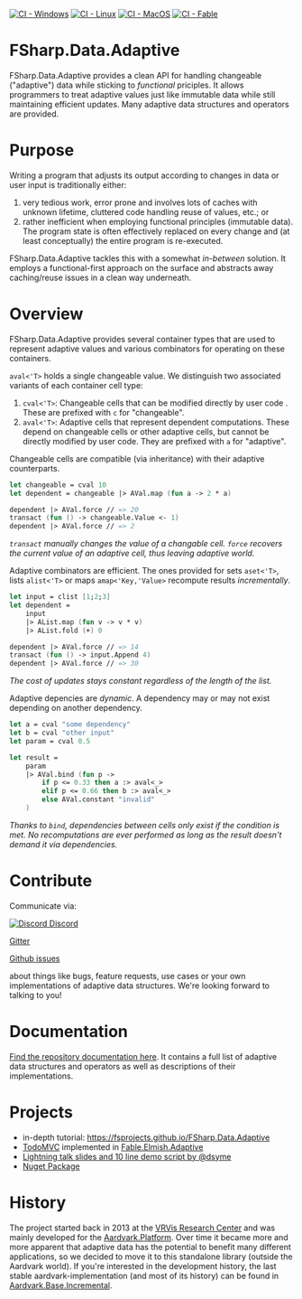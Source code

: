 
[![CI - Windows](https://github.com/fsprojects/FSharp.Data.Adaptive/workflows/CI%20-%20Windows/badge.svg?branch=master)](https://github.com/fsprojects/FSharp.Data.Adaptive/actions?query=workflow%3A%22CI+-+Windows%22)
[![CI - Linux](https://github.com/fsprojects/FSharp.Data.Adaptive/workflows/CI%20-%20Linux/badge.svg?branch=master)](https://github.com/fsprojects/FSharp.Data.Adaptive/actions?query=workflow%3A%22CI+-+Linux%22)
[![CI - MacOS](https://github.com/fsprojects/FSharp.Data.Adaptive/workflows/CI%20-%20MacOS/badge.svg?branch=master)](https://github.com/fsprojects/FSharp.Data.Adaptive/actions?query=workflow%3A%22CI+-+MacOS%22)
[![CI - Fable](https://github.com/fsprojects/FSharp.Data.Adaptive/workflows/CI%20-%20Fable/badge.svg?branch=master)](https://github.com/fsprojects/FSharp.Data.Adaptive/actions?query=workflow%3A%22CI+-+Fable%22)
# FSharp.Data.Adaptive

FSharp.Data.Adaptive provides a clean API for handling changeable ("adaptive") data while sticking to *functional* priciples. It allows programmers to treat adaptive values just like immutable data while still maintaining efficient updates. Many adaptive data structures and operators are provided.

# Purpose

Writing a program that adjusts its output according to changes in data or user input is traditionally either:
1. very tedious work, error prone and involves lots of caches with unknown lifetime, cluttered code handling reuse of values, etc.; or
2. rather inefficient when employing functional principles (immutable data). The program state is often effectively replaced on every change and (at least conceptually) the entire program is re-executed.

FSharp.Data.Adaptive tackles this with a somewhat *in-between* solution. It employs a functional-first approach on the surface and abstracts away caching/reuse issues in a clean way underneath.

# Overview

FSharp.Data.Adaptive provides several container types that are used to represent adaptive values and various combinators for operating on these containers. 

`aval<'T>` holds a single changeable value. We distinguish two associated variants of each container cell type:
1. `cval<'T>`: Changeable cells that can be modified directly by user code . These are prefixed with `c` for "changeable".
2. `aval<'T>`: Adaptive cells that represent dependent computations. These depend on changeable cells or other adaptive cells, but cannot be directly modified by user code. They are prefixed with `a` for "adaptive".

Changeable cells are compatible (via inheritance) with their adaptive counterparts.

```fsharp
let changeable = cval 10
let dependent = changeable |> AVal.map (fun a -> 2 * a)

dependent |> AVal.force // => 20
transact (fun () -> changeable.Value <- 1)
dependent |> AVal.force // => 2
```
*`transact` manually changes the value of a changable cell. `force` recovers the current value of an adaptive cell, thus leaving adaptive world.*

Adaptive combinators are efficient. The ones provided for sets `aset<'T>`, lists `alist<'T>` or maps `amap<'Key,'Value>` recompute results *incrementally*. 

```fsharp
let input = clist [1;2;3]
let dependent = 
    input 
    |> AList.map (fun v -> v * v)
    |> AList.fold (+) 0

dependent |> AVal.force // => 14
transact (fun () -> input.Append 4)
dependent |> AVal.force // => 30
```
*The cost of updates stays constant regardless of the length of the list.*

Adaptive depencies are *dynamic*. A dependency may or may not exist depending on another dependency.

```fsharp
let a = cval "some dependency"
let b = cval "other input"
let param = cval 0.5

let result = 
    param 
    |> AVal.bind (fun p -> 
        if p <= 0.33 then a :> aval<_>
        elif p <= 0.66 then b :> aval<_>
        else AVal.constant "invalid"
    )
```
*Thanks to `bind`, dependencies between cells only exist if the condition is met. No recomputations are ever performed as long as the result doesn't demand it via dependencies.*

# Contribute

Communicate via:

[![Discord](https://discordapp.com/api/guilds/611129394764840960/widget.png) Discord](https://discord.gg/UyecnhM)

[Gitter](https://gitter.im/aardvark-platform/Lobby)

[Github issues](https://github.com/fsprojects/FSharp.Data.Adaptive/issues)


about things like bugs, feature requests, use cases or your own implementations of adaptive data structures. We're looking forward to talking to you!

# Documentation

[Find the repository documentation here](https://fsprojects.github.io/FSharp.Data.Adaptive/reference/index.html). It contains a full list of adaptive data structures and operators as well as descriptions of their implementations.

# Projects

* in-depth tutorial: https://fsprojects.github.io/FSharp.Data.Adaptive
* [TodoMVC](https://aardvarkians.com/demo/TodoMVC/) implemented in [Fable.Elmish.Adaptive](https://github.com/krauthaufen/Fable.Elmish.Adaptive)
* [Lightning talk slides and 10 line demo script by @dsyme](https://github.com/dsyme/fsharp-presentations/tree/master/2019-09-27-openfsharp)
* [Nuget Package](https://www.nuget.org/packages/FSharp.Data.Adaptive/)

# History

The project started back in 2013 at the [VRVis Research Center](https://www.vrvis.at) and was mainly developed for the [Aardvark.Platform](https://aardvarkians.com). Over time it became more and more apparent that adaptive data has the potential to benefit many different applications, so we decided to move it to this standalone library (outside the Aardvark world). If you're interested in the development history, the last stable aardvark-implementation (and most of its history) can be found in [Aardvark.Base.Incremental](https://github.com/aardvark-platform/aardvark.base/tree/v4/src/Aardvark.Base.Incremental). 
